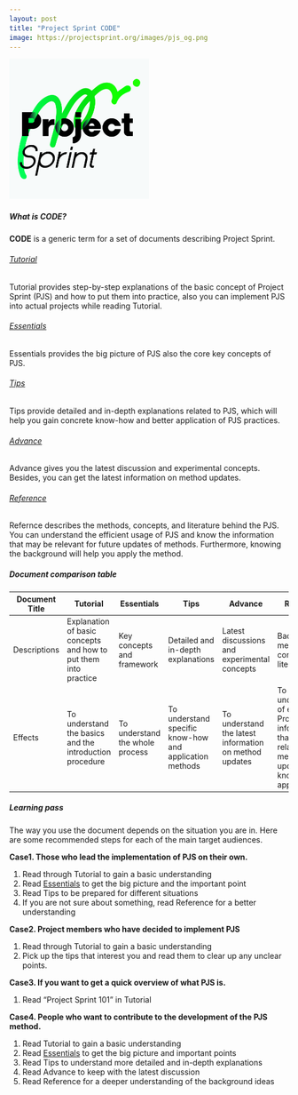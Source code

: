 ```yaml
---
layout: post
title: "Project Sprint CODE"
image: https://projectsprint.org/images/pjs_og.png
---
```


<img alt="Project Sprint" src="../images/pjs_logo.png" width="50%" />

##### What is CODE?

**CODE** is a generic term for a set of documents describing Project Sprint.

###### [Tutorial](../en/code/tutorial/index.md)
Tutorial provides step-by-step explanations of the basic concept of Project Sprint (PJS) and how to put them into practice, also you can implement PJS into actual projects while reading Tutorial.

###### [Essentials](../en/code/essentials.md)
Essentials provides the big picture of PJS also the core key concepts of PJS.

###### [Tips](../en/code/tips/index.md)
Tips provide detailed and in-depth explanations related to PJS, which will help you gain concrete know-how and better application of PJS practices.

###### [Advance](../en/code/advance.md)
Advance gives you the latest discussion and experimental concepts. Besides, you can get the latest information on method updates.

###### [Reference](../en/code/reference.md)
Refernce describes the methods, concepts, and literature behind the PJS. You can understand the efficient usage of PJS and know the information that may be relevant for future updates of methods. Furthermore, knowing the background will help you apply the method.

##### Document comparison table

Document Title  | Tutorial  | Essentials  | Tips  | Advance  |  Reference
--|---|---|---|---|--
Descriptions  | Explanation of basic concepts and how to put them into practice  |Key concepts and framework  | Detailed and in-depth explanations  | Latest discussions and experimental concepts | Background methods, concepts, and literature
Effects  | To understand the basics and the introduction procedure  | To understand the whole process  | To understand specific know-how and application methods  | To understand the latest information on method updates  |  To understanding of efficient Project Sprint, information that may be related to method updates, and knowledge for application

##### Learning pass

The way you use the document depends on the situation you are in. Here are some recommended steps for each of the main target audiences.

**Case1. Those who lead the implementation of PJS on their own.**
1. Read through Tutorial to gain a basic understanding
2. Read [Essentials](./code/essentials.md) to get the big picture and the important point
3. Read Tips to be prepared for different situations
4. If you are not sure about something, read Reference for a better understanding

**Case2. Project members who have decided to implement PJS**
1. Read through Tutorial to gain a basic understanding
2. Pick up the tips that interest you and read them to clear up any unclear points.

**Case3.  If you want to get a quick overview of what  PJS is.**
1. Read “Project Sprint 101” in Tutorial

**Case4. People who want to contribute to the development of the PJS method.**
1. Read Tutorial to gain a basic understanding
2. Read [Essentials](./code/essentials.md) to get the big picture and important points
3. Read Tips to understand more detailed and in-depth explanations
4. Read Advance to keep with the latest discussion
5. Read Reference for a deeper understanding of the background ideas
